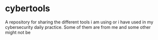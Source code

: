 # cybertools
A repository for sharing the different tools i am using or i have used in my cybersecurity daily practice. Some of them are from me and some other might not be
